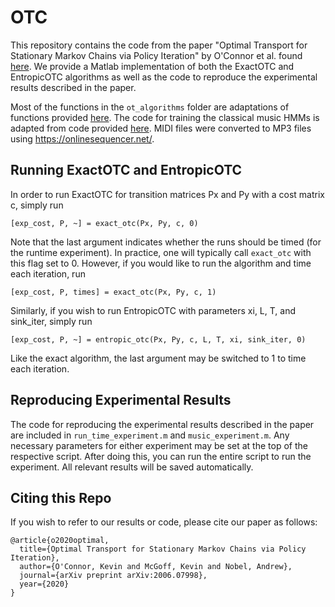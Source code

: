 # OTC

This repository contains the code from the paper "Optimal Transport for Stationary Markov Chains via Policy Iteration" by O'Connor et al. found [here](https://arxiv.org/abs/2006.07998). We provide a Matlab implementation of both the ExactOTC and EntropicOTC algorithms as well as the code to reproduce the experimental results described in the paper.

Most of the functions in the `ot_algorithms` folder are adaptations of functions provided [here](https://github.com/JasonAltschuler/OptimalTransportNIPS17). The code for training the classical music HMMs is adapted from code provided [here](https://github.com/aky4wn/Classical-Music-Composition-Using-State-Space-Models). MIDI files were converted to MP3 files using https://onlinesequencer.net/.


## Running ExactOTC and EntropicOTC
In order to run ExactOTC for transition matrices Px and Py with a cost matrix c, simply run

```
[exp_cost, P, ~] = exact_otc(Px, Py, c, 0)
```

Note that the last argument indicates whether the runs should be timed (for the runtime experiment). In practice, one will typically call `exact_otc` with this flag set to 0. However, if you would like to run the algorithm and time each iteration, run

```
[exp_cost, P, times] = exact_otc(Px, Py, c, 1)
```

Similarly, if you wish to run EntropicOTC with parameters xi, L, T, and sink_iter, simply run

```
[exp_cost, P, ~] = entropic_otc(Px, Py, c, L, T, xi, sink_iter, 0)
```

Like the exact algorithm, the last argument may be switched to 1 to time each iteration.

## Reproducing Experimental Results
The code for reproducing the experimental results described in the paper are included in `run_time_experiment.m` and `music_experiment.m`. Any necessary parameters for either experiment may be set at the top of the respective script. After doing this, you can run the entire script to run the experiment. All relevant results will be saved automatically.

## Citing this Repo
If you wish to refer to our results or code, please cite our paper as follows:
```
@article{o2020optimal,
  title={Optimal Transport for Stationary Markov Chains via Policy Iteration},
  author={O'Connor, Kevin and McGoff, Kevin and Nobel, Andrew},
  journal={arXiv preprint arXiv:2006.07998},
  year={2020}
}
```
